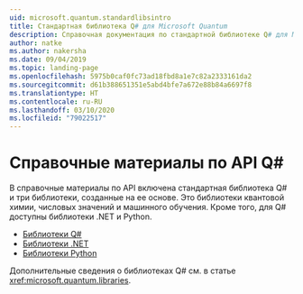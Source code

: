 ```yaml
---
uid: microsoft.quantum.standardlibsintro
title: Стандартная библиотека Q# для Microsoft Quantum
description: Справочная документация по стандартной библиотеке Q# для Microsoft Quantum
author: natke
ms.author: nakersha
ms.date: 09/04/2019
ms.topic: landing-page
ms.openlocfilehash: 5975b0caf0fc73ad18fbd8a1e7c82a2333161da2
ms.sourcegitcommit: d61b388651351e5abd4bfe7a672e88b84a6697f8
ms.translationtype: HT
ms.contentlocale: ru-RU
ms.lasthandoff: 03/10/2020
ms.locfileid: "79022517"
---
```

# <a name="q-api-reference"></a>Справочные материалы по API Q# #

В справочные материалы по API включена стандартная библиотека Q# и три библиотеки, созданные на ее основе. Это библиотеки квантовой химии, числовых значений и машинного обучения. Кроме того, для Q# доступны библиотеки .NET и Python.

- [Библиотеки Q#](xref:microsoft.quantum.qsharplibintro)
- [Библиотеки .NET](xref:microsoft.quantum.dotnetlibsintro)
- [Библиотеки Python](https://docs.microsoft.com/python/qsharp)

Дополнительные сведения о библиотеках Q# см. в статье <xref:microsoft.quantum.libraries>.
